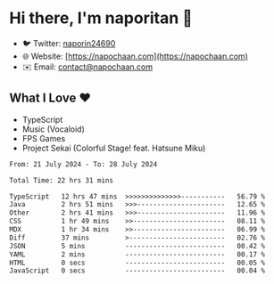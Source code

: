 # Hi there, I'm naporitan 👋

- 🐦 Twitter: [naporin24690](https://twitter.com/naporin24690)
- 🌐 Website: [https://napochaan.com](https://napochaan.com)
- ✉️ Email: [contact@napochaan.com](mailto:contact@napochaan.com)

## What I Love ❤️
- TypeScript
- Music (Vocaloid)
- FPS Games
- Project Sekai (Colorful Stage! feat. Hatsune Miku)

<!--START_SECTION:waka-->

```txt
From: 21 July 2024 - To: 28 July 2024

Total Time: 22 hrs 31 mins

TypeScript   12 hrs 47 mins  >>>>>>>>>>>>>>-----------   56.79 %
Java         2 hrs 51 mins   >>>----------------------   12.65 %
Other        2 hrs 41 mins   >>>----------------------   11.96 %
CSS          1 hr 49 mins    >>-----------------------   08.11 %
MDX          1 hr 34 mins    >>-----------------------   06.99 %
Diff         37 mins         >------------------------   02.76 %
JSON         5 mins          -------------------------   00.42 %
YAML         2 mins          -------------------------   00.17 %
HTML         0 secs          -------------------------   00.05 %
JavaScript   0 secs          -------------------------   00.04 %
```

<!--END_SECTION:waka-->

